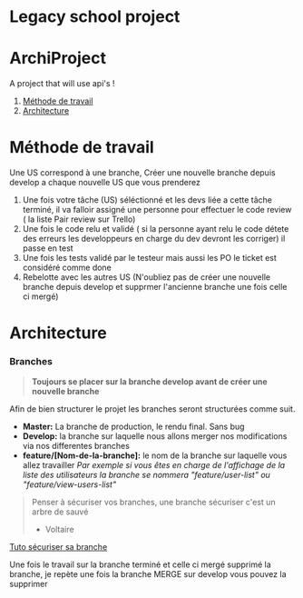 # Legacy school project

# ArchiProject

A project that will use api's !

1. [Méthode de travail](#methodedetravail)
2. [Architecture](#architecture) 



# Méthode de travail

Une US correspond à une branche, Créer une nouvelle branche depuis develop a chaque nouvelle US que vous prenderez

1. Une fois votre tâche (US) séléctionné et les devs liée a cette tâche terminé, il va falloir assigné une personne pour effectuer le code review ( la liste Pair review sur Trello)
2. Une fois le code relu et validé ( si la personne ayant relu le code détete des erreurs les developpeurs en charge du dev devront les corriger) il passe en test
3. Une fois les tests validé par le testeur mais aussi les PO le ticket est considéré comme done 
4. Rebelotte avec les autres US (N'oubliez pas de créer une nouvelle branche depuis develop et supprmer l'ancienne branche une fois celle ci mergé)


# Architecture

### Branches

> **Toujours se placer sur la branche develop avant de créer une nouvelle branche**


Afin de bien structurer le projet les branches seront structurées comme suit.

* **Master:** La branche de production, le rendu final. Sans bug
* **Develop:** la branche sur laquelle nous allons merger nos modifications via nos differentes branches
* **feature/[Nom-de-la-branche]:** le nom de la branche sur laquelle vous allez travailler 
*Par exemple si vous êtes en charge de l'affichage de la liste des utilisateurs la branche se nommera "feature/user-list" ou "feature/view-users-list"*

> Penser à sécuriser vos branches, une branche sécuriser c'est un arbre de sauvé 
>- Voltaire

[Tuto sécuriser sa branche](Tuto_branche.md)

Une fois le travail sur la branche terminé et celle ci mergé supprimé la branche, je repète une fois la branche MERGE sur develop vous pouvez la supprimer
